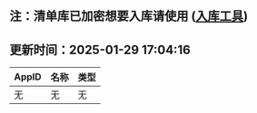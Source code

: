 ## 注：清单库已加密想要入库请使用 ([入库工具](https://github.com/BlankTMing/ManifestAutoUpdate/releases))

## 更新时间：2025-01-29 17:04:16
| AppID | 名称 | 类型  |
| :-------------------- | :----------------------------- | :----------- |
| 无 | 无 | 无 |
